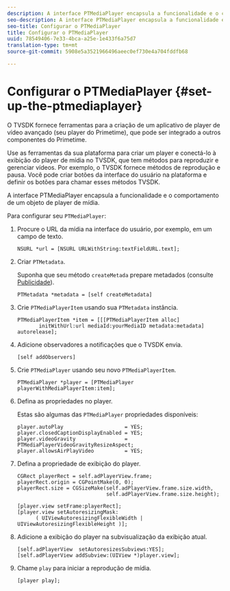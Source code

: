 ```yaml
---
description: A interface PTMediaPlayer encapsula a funcionalidade e o comportamento de um objeto de player de mídia.
seo-description: A interface PTMediaPlayer encapsula a funcionalidade e o comportamento de um objeto de player de mídia.
seo-title: Configurar o PTMediaPlayer
title: Configurar o PTMediaPlayer
uuid: 78549406-7e33-4bca-a25e-1e433f6a75d7
translation-type: tm+mt
source-git-commit: 5908e5a3521966496aeec0ef730e4a704fddfb68

---
```



# Configurar o PTMediaPlayer {#set-up-the-ptmediaplayer}

O TVSDK fornece ferramentas para a criação de um aplicativo de player de vídeo avançado (seu player do Primetime), que pode ser integrado a outros componentes do Primetime.

Use as ferramentas da sua plataforma para criar um player e conectá-lo à exibição do player de mídia no TVSDK, que tem métodos para reproduzir e gerenciar vídeos. Por exemplo, o TVSDK fornece métodos de reprodução e pausa. Você pode criar botões da interface do usuário na plataforma e definir os botões para chamar esses métodos TVSDK.

A interface PTMediaPlayer encapsula a funcionalidade e o comportamento de um objeto de player de mídia.

Para configurar seu `PTMediaPlayer`:

1. Procure o URL da mídia na interface do usuário, por exemplo, em um campo de texto.

   ```
   NSURL *url = [NSURL URLWithString:textFieldURL.text];
   ```

1. Criar `PTMetadata`.

   Suponha que seu método `createMetada` prepare metadados (consulte [Publicidade](../ad-insertion/r-psdk-ios-1.4-advertising-requirements.md)).

   ```
   PTMetadata *metadata = [self createMetadata]
   ```

1. Crie `PTMediaPlayerItem` usando sua `PTMetadata` instância.

   ```
   PTMediaPlayerItem *item = [[[PTMediaPlayerItem alloc] 
          initWithUrl:url mediaId:yourMediaID metadata:metadata] autorelease];
   ```

1. Adicione observadores a notificações que o TVSDK envia.

   ```
   [self addObservers]
   ```

1. Crie `PTMediaPlayer` usando seu novo `PTMediaPlayerItem`.

   ```
   PTMediaPlayer *player = [PTMediaPlayer playerWithMediaPlayerItem:item];
   ```

1. Defina as propriedades no player.

   Estas são algumas das `PTMediaPlayer` propriedades disponíveis:

   ```
   player.autoPlay                    = YES;  
   player.closedCaptionDisplayEnabled = YES; 
   player.videoGravity                = PTMediaPlayerVideoGravityResizeAspect;  
   player.allowsAirPlayVideo          = YES;
   ```

1. Defina a propriedade de exibição do player.

   ```
   CGRect playerRect = self.adPlayerView.frame;  
   playerRect.origin = CGPointMake(0, 0); 
   playerRect.size = CGSizeMake(self.adPlayerView.frame.size.width,  
                                self.adPlayerView.frame.size.height); 
   
   [player.view setFrame:playerRect]; 
   [player.view setAutoresizingMask:  
         ( UIViewAutoresizingFlexibleWidth | UIViewAutoresizingFlexibleHeight )];
   ```

1. Adicione a exibição do player na subvisualização da exibição atual.

   ```
   [self.adPlayerView  setAutoresizesSubviews:YES];  
   [self.adPlayerView addSubview:(UIView *)player.view];
   ```

1. Chame `play` para iniciar a reprodução de mídia.

   ```
   [player play];
   ```

